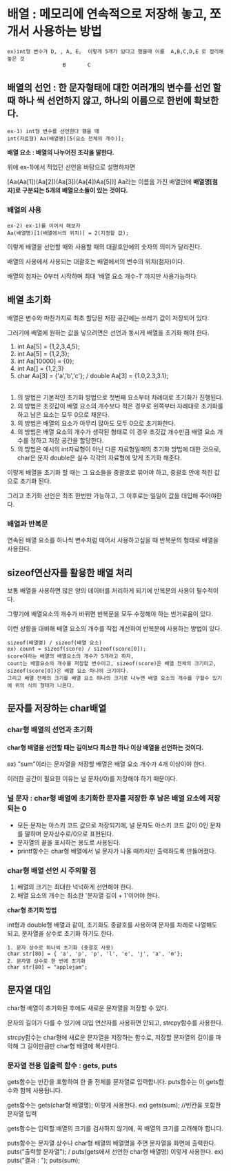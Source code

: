# 배열 : 메모리에 연속적으로 저장해 놓고, 쪼개서 사용하는 방법 
```
ex)int형 변수가 D, , A, E,  이렇게 5개가 있다고 했을때 이를  A,B,C,D,E 로 정리해놓은 것
                  B       C
```
## 배열의 선언 : 한 문자형태에 대한 여러개의  변수를 선언 할 때 하나 씩 선언하지 않고, 하나의 이름으로 한번에 확보한다.
```
ex-1) int형 변수를 선언한다 했을 때
int(자료형) Aa(배열명)[5(요소 전체의 개수)];
```
**배열 요소 : 배열의 나누어진 조각을 말한다.**

위에 ex-1)에서 적었던 선언을 바탕으로 설명하자면

[Aa(Aa[1])(Aa[2])(Aa[3])(Aa[4])Aa[5])] Aa라는 이름을 가진 배열안에 **배열명[첨자]로 구분되는 5개의 배열요소들이 있는 것이다.**

### 배열의 사용
```
ex-2) ex-1)를 이어서 해보자
Aa(배열명)[1(배열에서의 위치)] = 2(지정할 값);
```
이렇게 배열을 선언할 때와 사용할 때의 대괄호안에의 숫자의 의미가 달라진다.

배열의 사용에서 사용되는 대괄호는 배열에서의 변수의 위치(첨자)이다.

배열의 첨자는 0부터 시작하며 최대 '배열 요소 개수-1' 까지만 사용가능하다.

## 배열 초기화

배열은 변수와 마찬가지로 최초 할당된 저장 공간에는 쓰레기 값이 저장되어 있다.

그러기에 배열에 원하는 값을 넣으려면은 선언과 동시게 배열을 초기화 해야 한다.

1)  int Aa[5] = {1,2,3,4,5};
2)  int Aa[5] = {1,2,3};
3)  int Aa[10000] = {0};
4)  int Aa[] = {1,2,3}
5)  char Aa[3] = {'a','b','c'}; / double Aa[3] = {1.0,2.3,3.1};
<br><br>
1. 의 방법은 기본적인 초기화 방법으로 첫번째 요소부터 차례대로 초기화가 진행된다.
2. 의 방법은 초깃값이 배열 요소의 개수보다 적은 경우로 왼쪽부터 자례대로 초기화를 하고 남은 요소는 모두 0으로 채운다.
3. 의 방법은 배열의 요소가 아무리 많아도 모두 0으로 초기화한다.
4. 의 방법은 배열 요소의 개수가 생략된 형태로 이 경우 초깃값 개수만큼 배열 요소 개수를 정하고 저장 공간을 할당한다.
5. 의 방법은 예시의 int자료형이 아닌 다른 자료형일때의 초기화 방법에 대한 것으로,<br>
   char은 문자 double은 실수 각각의 자료형에 맞게 초기화 해준다.

이렇게 배열을 초기화 할 때는 그 요소들을 중괄호로 묶어야 하고, 중괄호 안에 적힌 값으로 초기화 된다.

그리고 초기화 선언은 최초 한번만 가능하고, 그 이후로는 일일이 값을 대입해 주어야한다.

### 배열과 반복문

연속된 배열 요소를 하나씩 변수처럼 떼어서 사용하고싶을 때 반복문의 형태로 배열을 사용한다.

## sizeof연산자를 활용한 배열 처리

보통 배열을 사용하면 많은 양의 데이터를 처리하게 되기에 반복문의 사용이 필수적이다.

그렇기에 배열요소의 개수가 바뀌면 반복문을 모두 수정해야 하는 번거로움이 있다.

이런 상황을 대비해 배열 요소의 개수를 직접 계산하여 반복문에 사용하는 방법이 있다.
```
sizeof(배열명) / sizeof(배열 요소)
ex) count = sizeof(score) / sizeof(score[0]);
score이라는 배열의 배열요소의 개수가 5개라고 하자,
count는 배열요소의 개수를 저장할 변수이고, sizeof(score)은 배열 전체의 크기이고, sizeof(score[0])은 배열 요소 하나의 크기이다.
그리고 배열 전체의 크기를 배열 요소 하나의 크기로 나누면 배열 요소의 개수를 구할수 있기에 위의 식의 형태가 나온다.
```
## 문자를 저장하는 char배열

### char형 배열의 선언과 초기화

#### char형 배열을 선언할 때는 길이보다 최소한 하나 이상 배열을 선언하는 것이다.

ex) "sum"이라는 문자열을 저장할 배열은 배열 요소 개수가 4개 이상이야 한다.

이러한 공간이 필요한 이유는 널 문자(/0)를 저장해야 하기 때문이다.

### 널 문자 :  char형 배열에 초기화한 문자를 저장한 후 남은 배열 요소에 저장되는 0

- 모든 문자는 아스키 코드 값으로 저장되기에, 널 문자도 아스키 코드 값이 0인 문자를 말하며 문자상수로/0으로 표현된다.
- 문자열의 끝을 표시하는 용도로 사용된다.
- printf함수는 char형 배열에서 널 문자가 나올 때까지만 출력하도록 만들어졌다.

### char형 배열 선언 시 주의할 점
1. 배열의 크기는 최대한 넉넉하게 선언해야 한다.
2. 배열 요소의 개수는 최소한 '문자열 길이 + 1'이어야 한다.

**char형 초기화 방법**

int형과 double형 배열과 같이, 초기화도 중괄호를 사용하여 문자를 차례로 나열해도 되고, 문자열을 상수로 초기화 하기도 한다.
```
1. 문자 상수로 하나씩 초기화 (중괄호 사용)
char str[80] = { 'a', 'p', 'p', 'l', 'e', 'j', 'a', 'm'};
2. 문자열 상수로 한 번에 초기화
char str[80] = "applejam";
```
## 문자열 대입

char형 배열이 초기화된 후에도 새로운 문자열을 저장할 수 있다.

문자의 길이가 다를 수 있기에 대입 연산자를 사용하면 안되고, strcpy함수를 사용한다.

strcpy함수는 char형에 새로운 문자열을 저장하는 함수로, 저장할 문자열의 길이를 파악해 그 길이만큼만 char형 배열에 복사한다.

### 문자열 전용 입출력 함수 : gets, puts

gets함수는 빈칸을 포함하여 한 줄 전체를 문자열로 입력합니다. puts함수는 이 gets함수와 함께 사용됩니다.

gets함수는 gets(char형 배열명); 이렇게 사용한다. ex) gets(sum); //빈칸을 포함한 문자열 입력

gets함수는 입력할 배열의 크기를 검사하지 않기에, 꼭 배열의 크기를 고려해야 합니다.

puts함수는 문자열 상수나 char형 배열의 배열명을 주면 문자열을 화면에 출력한다.
puts("출력할 문자열"); / puts(gets에서 선언한 char형 배열명) 이렇게 사용한다. ex) puts("결과 : "); puts(sum);
